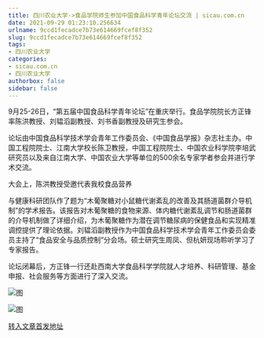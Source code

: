 ```yaml
---
title: 四川农业大学->食品学院师生参加中国食品科学青年论坛交流 | sicau.com.cn
date: 2021-09-29 01:23:10.256634
urlname: 9ccd1fecadce7b73e614669fcef8f352
slug: 9ccd1fecadce7b73e614669fcef8f352
tags: 
- 四川农业大学
categories:
- sicau.com.cn
- 四川农业大学
authorbox: false
sidebar: false
---
```

9月25-26日，“第五届中国食品科学青年论坛”在重庆举行。食品学院院长方正锋率陈洪教授、刘韫滔副教授、刘书香副教授及研究生参会。

论坛由中国食品科学技术学会青年工作委员会、《中国食品学报》杂志社主办。中国工程院院士、江南大学校长陈卫教授，中国工程院院士、中国农业科学院李培武研究员以及来自江南大学、中国农业大学等单位的500余名专家学者参会并进行学术交流。

大会上，陈洪教授受邀代表我校食品营养
<!--more-->
与健康科研团队作了题为“木葡聚糖对小鼠糖代谢紊乱的改善及其肠道菌群介导机制”的学术报告。该报告对木葡聚糖的食物来源、体内糖代谢紊乱调节和肠道菌群的介导机制做了详细介绍，为木葡聚糖作为潜在调节糖尿病的保健食品和实现精准调控提供了理论依据。刘韫滔副教授作为中国食品科学技术学会青年工作委员会委员主持了“食品安全与品质控制”分会场。硕士研究生周凤、但杭妍现场聆听学习了专家报告。

论坛闭幕后，方正锋一行还赴西南大学食品科学学院就人才培养、科研管理、基金申报、社会服务等方面进行了深入交流。

![图](https://news.sicau.edu.cn/__local/8/F4/E5/AA790589A0C9511B5570BB9E584_DBFCCBC5_1E0E6.png)

![图](https://news.sicau.edu.cn/__local/1/99/B1/E24F4E6F0A8154948A34312642B_66458455_1536D.jpg)

[转入文章首发地址](https://news.sicau.edu.cn/info/1078/64761.htm)